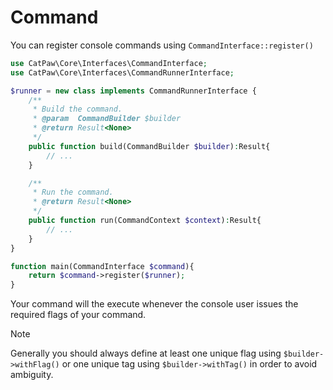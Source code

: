 # Command

You can register console commands using `CommandInterface::register()`

```php
use CatPaw\Core\Interfaces\CommandInterface;
use CatPaw\Core\Interfaces\CommandRunnerInterface;

$runner = new class implements CommandRunnerInterface {
    /**
     * Build the command.
     * @param  CommandBuilder $builder
     * @return Result<None>
     */
    public function build(CommandBuilder $builder):Result{
        // ...
    }

    /**
     * Run the command.
     * @return Result<None>
     */
    public function run(CommandContext $context):Result{
        // ...
    }
}

function main(CommandInterface $command){
    return $command->register($runner);
}
```

Your command will the execute whenever the console user issues the required flags of your command.

> [!NOTE]
> Generally you should always define at least one unique flag using `$builder->withFlag()` or one unique tag using `$builder->withTag()` in order to avoid ambiguity.